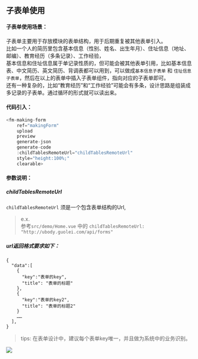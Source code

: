 ## 子表单使用
#### 子表单使用场景：
子表单主要用于存放模块的表单结构，用于后期重复被其他表单引入。  
比如一个人的简历里包含基本信息（性别、姓名、出生年月）、住址信息（地址、邮编）、教育经历（多条记录）、工作经验，  
基本信息和住址信息属于单记录性质的，但可能会被其他表单引用，比如基本信息表、中文简历、英文简历、背调表都可以用到，可以做成`基本信息子表单` 和 `住址信息子表单`，然后在以上的表单中插入子表单组件，指向对应的子表单即可。  
还有一种复杂的，比如“教育经历”和“工作经验”可能会有多条，设计思路是组装成多记录的子表单。通过循环的形式就可以读出来。  

#### 代码引入：
```javascript
<fm-making-form
    ref="makingForm"
    upload
    preview
    generate-json
    generate-code
    :childTablesRemoteUrl="childTablesRemoteUrl"
    style="height:100%;"
    clearable>
```
#### 参数说明：
##### childTablesRemoteUrl
`childTablesRemoteUrl` 须是一个包含表单结构的Url,  
> e.x.   
> 参考`src/demo/Home.vue` 中的 `childTablesRemoteUrl: "http://ubody.guolei.com/api/forms"`
##### url返回格式要求如下：
```
{
  "data":[
    {
      "key":"表单的key",
      "title": "表单的标题"
    },
    {
      "key":"表单的key2",
      "title": "表单的标题2"
    }
    ……
  ],
}
```
> tips: 在表单设计中，建议每个表单key唯一，并且做为系统中的业务识别。


![](http://qiniu.guolei.me/WX20191127-145556.png)

